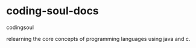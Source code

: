 # coding-soul-docs
codingsoul

relearning the core concepts of programming languages using java and c.

